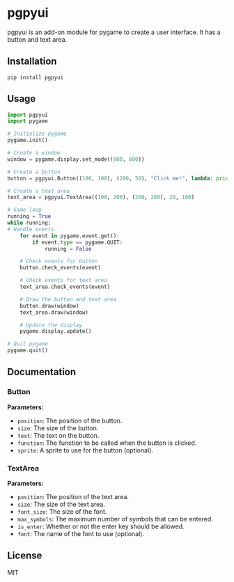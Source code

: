 # pgpyui

pgpyui is an add-on module for pygame to create a user interface.
It has a button and text area.

## Installation

```
pip install pgpyui
```

## Usage

```python
import pgpyui
import pygame

# Initialize pygame
pygame.init()

# Create a window
window = pygame.display.set_mode((800, 600))

# Create a button
button = pgpyui.Button((100, 100), (200, 50), "Click me!", lambda: print("Button clicked!"))

# Create a text area
text_area = pgpyui.TextArea((100, 200), (200, 200), 20, 100)

# Game loop
running = True
while running:
# Handle events
    for event in pygame.event.get():
        if event.type == pygame.QUIT:
            running = False

    # Check events for button
    button.check_events(event)

    # Check events for text area
    text_area.check_events(event)

    # Draw the button and text area
    button.draw(window)
    text_area.draw(window)

    # Update the display
    pygame.display.update()

# Quit pygame
pygame.quit()
```

## Documentation

### Button

**Parameters:**

* `position`: The position of the button.
* `size`: The size of the button.
* `text`: The text on the button.
* `function`: The function to be called when the button is clicked.
* `sprite`: A sprite to use for the button (optional).

### TextArea

**Parameters:**

* `position`: The position of the text area.
* `size`: The size of the text area.
* `font_size`: The size of the font.
* `max_symbols`: The maximum number of symbols that can be entered.
* `is_enter`: Whether or not the enter key should be allowed.
* `font`: The name of the font to use (optional).

## License

MIT